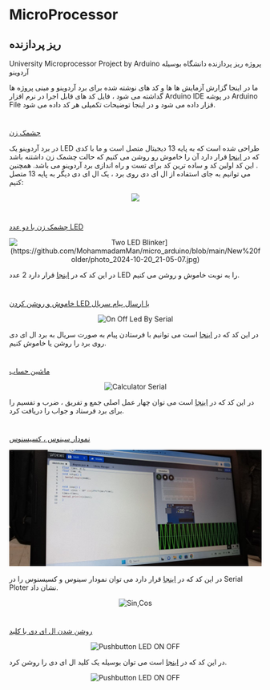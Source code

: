# MicroProcessor
## ریز پردازنده
University Microprocessor Project by Arduino پروژه ریز پردازنده دانشگاه بوسیله آردوینو

ما در اینجا گزارش آزمایش ها ها و کد های نوشته شده برای برد آردوینو و مینی پروژه ها گداشته می شود ، فایل کد های قابل اجرا در نرم افزار Arduino IDE در پوشه Arduino File قزار داده می شود و در اینجا توضیحات تکمیلی هر کد داده می شود.
#

[چشمک زن](https://github.com/MohammadamMan/micro_arduino/blob/main/New%20folder%20(2)/LED.gif)






در برد آردوینو یک LED طراحی شده است که به پایه 13 دیجیتال متصل است و ما با کدی که در [اینجا](https://github.com/MohammadamMan/micro_arduino/blob/main/Arduino%20Code/1blinker.ino)  قرار دارد آن را خاموش رو روشن می کنیم که حالت چشمک زن داشتنه باشد . این کد اولین کد و ساده ترین کد برای تست و راه اندازی برد آردوینو می باشد.
همچنین می توانیم به جای استفاده از ال ای دی روی برد ، یک ال ای دی دیگر به پایه 13 متصل کنیم:

<p align="center">
  <img src="https://raw.githubusercontent.com/mohsenkmt/MicroProcessor/main/Photo/1_one_led_blinker1.jpeg" />
</p>

#

[چشمک زن با دو عدد LED](https://github.com/MohammadamMan/micro_arduino/blob/main/Arduino%20Code/2TwoLedBlinker.ino)
<p align="center">
  <img src="[https://github.com/mohsenkmt/MicroProcessor/blob/main/Photo/2_Two_Led_Blinker.jpeg" alt="Two LED Blinker](https://github.com/MohammadamMan/micro_arduino/blob/main/New%20folder/photo_2024-10-20_21-05-07.jpg)" />
</p>


در این کد که در [اینجا](https://github.com/MohammadamMan/micro_arduino/blob/main/Arduino%20Code/2TwoLedBlinker.ino) قرار دارد 2 عدد LED را به نوبت خاموش و روشن می کنیم.
#
[خاموش و روشن کردن LED با ارسال پیام سریال](https://github.com/MohammadamMan/micro_arduino/blob/main/Arduino%20Code/3OnOffLedBySerial.ino)

<p align="center">
  <img src="https://github.com/mohsenkmt/MicroProcessor/blob/main/Photo/3_On_Off_Led_By_Serial.jpeg" alt="On Off Led By Serial " />
</p>

در این کد که در [اینجا](https://github.com/MohammadamMan/micro_arduino/blob/main/Arduino%20Code/3OnOffLedBySerial.ino) است می توانیم با فرستادن پیام به صورت سریال به برد ال ای دی روی برد را روشن یا خاموش کنیم.

#

[ماشین حساب ](https://github.com/MohammadamMan/micro_arduino/blob/main/Arduino%20Code/4CalculatorSerial.ino)
<p align="center">
  <img src="https://github.com/mohsenkmt/MicroProcessor/blob/main/Photo/4_Calculator_Serial.jpeg" alt="Calculator Serial " />
</p>

در این کد که در [اینجا](https://github.com/MohammadamMan/micro_arduino/blob/main/Arduino%20Code/4CalculatorSerial.ino) است می توان چهار عمل اصلی جمع و تفریق ، ضرب و تفسیم را برای برد فرستاد و جواب را دریافت کرد.
#
[نمودار سینوس ، کسیسنوس ]()

<p align="center">
  <img src="https://github.com/MohammadamMan/micro_arduino/blob/main/New%20folder/photo_2024-10-20_21-04-58.jpg" />
</p>

در این کد که در [اینجا](https://github.com/MohammadamMan/micro_arduino/blob/main/Arduino%20Code/5-Sin%26Cos.ino) قرار دارد می توان نمودار سینوس و کسیسنوس را در Serial Ploter نشان داد.
<p align="center">
  <img src="https://github.com/mohsenkmt/MicroProcessor/blob/main/Photo/5_Sin_Cos.jpeg" alt="Sin,Cos" />
</p>

#


[روشن شدن ال ای دی با کلید ](https://github.com/mohsenkmt/MicroProcessor/blob/main/Arduino%20File/6_Pushbutton_LED_ON_OFF.ino)
<p align="center">
  <img src="https://github.com/mohsenkmt/MicroProcessor/blob/main/Video/6_Pushbutton_LED_ON_OFF.gif" alt="Pushbutton LED ON OFF" />
</p>

در این کد که در [اینجا](https://github.com/MohammadamMan/micro_arduino/blob/main/Arduino%20Code/6PushBottonLED-ON%2COFF.ino) است می توان بوسیله یک کلید ال ای دی را روشن کرد.
<p align="center">
  <img src="https://github.com/mohsenkmt/MicroProcessor/blob/main/Photo/6_Pushbutton_LED_ON_OFF.jpeg" alt="Pushbutton LED ON OFF" />
</p>
